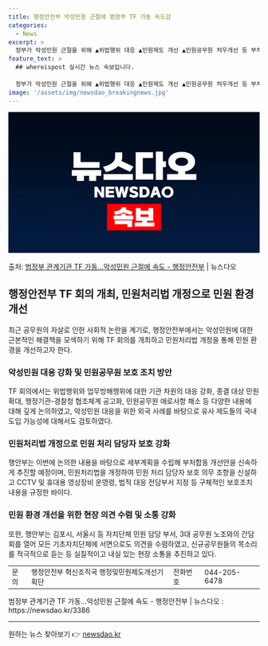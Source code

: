 ```yaml
---
title: 행정안전부 악성민원 근절에 범정부 TF 가동 속도감
categories:
  - News
excerpt: >
  정부가 악성민원 근절을 위해 ▲위법행위 대응 ▲민원제도 개선 ▲민원공무원 처우개선 등 부처합동 개선안을 마련…
feature_text: >
  ## whereispost 실시간 뉴스 속보입니다.

  정부가 악성민원 근절을 위해 ▲위법행위 대응 ▲민원제도 개선 ▲민원공무원 처우개선 등 부처합동 개선안을 마련…
image: '/assets/img/newsdao_breakingnews.jpg'
---
```


![뉴스다오 속보](/assets/img/newsdao_breakingnews.jpg)

<p>출처: <a href="https://newsdao.kr/3386" rel="dofollow">범정부 관계기관 TF 가동…악성민원 근절에 속도 - 행정안전부</a> | 뉴스다오</p>

<h2 data-ke-size="size26">행정안전부 TF 회의 개최, 민원처리법 개정으로 민원 환경 개선</h2>
<p data-ke-size="size16">최근 공무원의 자살로 인한 사회적 논란을 계기로, 행정안전부에서는 악성민원에 대한 근본적인 해결책을 모색하기 위해 TF 회의를 개최하고 민원처리법 개정을 통해 민원 환경을 개선하고자 한다.</p>

<h3><b>악성민원 대응 강화 및 민원공무원 보호 조치 방안</b></h3>
<p data-ke-size="size16">TF 회의에서는 위법행위와 업무방해행위에 대한 기관 차원의 대응 강화, 종결 대상 민원 확대, 행정기관-경찰청 협조체계 공고화, 민원공무원 애로사항 해소 등 다양한 내용에 대해 깊게 논의하였고, 악성민원 대응을 위한 외국 사례를 바탕으로 유사 제도들의 국내 도입 가능성에 대해서도 검토하였다.</p>

<h3><b>민원처리법 개정으로 민원 처리 담당자 보호 강화</b></h3>
<p data-ke-size="size16">행안부는 이번에 논의한 내용을 바탕으로 세부계획을 수립해 부처합동 개선안을 신속하게 추진할 예정이며, 민원처리법을 개정하여 민원 처리 담당자 보호 의무 조항을 신설하고 CCTV 및 휴대용 영상장비 운영령, 법적 대응 전담부서 지정 등 구체적인 보호조치 내용을 규정한 바이다.</p>

<h3><b>민원 환경 개선을 위한 현장 의견 수렴 및 소통 강화</b></h3>
<p data-ke-size="size16">또한, 행안부는 김포시, 서울시 등 자치단체 민원 담당 부서, 3대 공무원 노조와의 간담회를 열어 모든 기초자치단체에 서면으로도 의견을 수렴하였고, 신규공무원들의 목소리를 적극적으로 듣는 등 실질적이고 내실 있는 현장 소통을 추진하고 있다.</p>

<table>
   <tbody>
      <tr>
         <td>문의</td>
         <td>행정안전부 혁신조직국 행정및민원제도개선기획단</td>
         <td>전화번호</td>
         <td>044-205-6478</td>
      </tr>
   </tbody>
</table>
<p data-ke-size="size16">범정부 관계기관 TF 가동…악성민원 근절에 속도 - 행정안전부 | 뉴스다오 : https://newsdao.kr/3386</p>
<hr> 

원하는 뉴스 찾아보기 👉 <a href="https://newsdao.kr" rel="dofollow">newsdao.kr</a>


